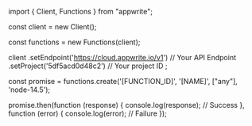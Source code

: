 import { Client, Functions } from "appwrite";

const client = new Client();

const functions = new Functions(client);

client
    .setEndpoint('https://cloud.appwrite.io/v1') // Your API Endpoint
    .setProject('5df5acd0d48c2') // Your project ID
;

const promise = functions.create('[FUNCTION_ID]', '[NAME]', ["any"], 'node-14.5');

promise.then(function (response) {
    console.log(response); // Success
}, function (error) {
    console.log(error); // Failure
});
